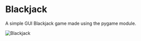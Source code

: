 # Blackjack
A simple GUI Blackjack game made using the pygame module.

![Blackjack](https://user-images.githubusercontent.com/41476809/90986830-ac24ff80-e57d-11ea-9712-8a8ad15a4cda.png)
